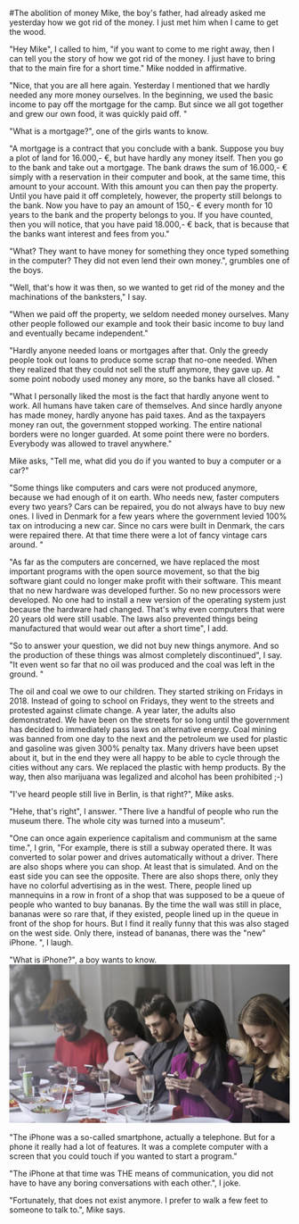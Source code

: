 #The abolition of money
Mike, the boy's father, had already asked me yesterday how we got rid of the money. I just met him when I came to get the wood.  
  
"Hey Mike", I called to him, "if you want to come to me right away, then I can tell you the story of how we got rid of the money. I just have to bring that to the main fire for a short time."
Mike nodded in affirmative.
  
"Nice, that you are all here again. Yesterday I mentioned that we hardly needed any more money ourselves. In the beginning, we used the basic income to pay off the mortgage for the camp. But since we all got together and grew our own food, it was quickly paid off. "
  
"What is a mortgage?", one of the girls wants to know.
  
"A mortgage is a contract that you conclude with a bank. Suppose you buy a plot of land for 16.000,- €, but have hardly any money itself. Then you go to the bank and take out a mortgage. The bank draws the sum of 16.000,- € simply with a reservation in their computer and book, at the same time, this amount to your account. With this amount you can then pay the property. Until you have paid it off completely, however, the property still belongs to the bank. Now you have to pay an amount of 150,- € every month for 10 years to the bank and the property belongs to you. If you have counted, then you will notice, that you have paid 18.000,- € back, that is because that the banks want interest and fees from you."  
  
"What? They want to have money for something they once typed something in the computer? They did not even lend their own money.", grumbles one of the boys. 
  
"Well, that's how it was then, so we wanted to get rid of the money and the machinations of the banksters," I say.  
  
"When we paid off the property, we seldom needed money ourselves. Many other people followed our example and took their basic income to buy land and eventually became independent."   
  
"Hardly anyone needed loans or mortgages after that. Only the greedy people took out loans to produce some scrap that no-one needed. When they realized that they could not sell the stuff anymore, they gave up. At some point nobody used money any more, so the banks have all closed. "
  
"What I personally liked the most is the fact that hardly anyone went to work. All humans have taken care of themselves. And since hardly anyone has made money, hardly anyone has paid taxes. And as the taxpayers money ran out, the government stopped working. The entire national borders were no longer guarded. At some point there were no borders. Everybody was allowed to travel anywhere."   
  
Mike asks, "Tell me, what did you do if you wanted to buy a computer or a car?"
  
"Some things like computers and cars were not produced anymore, because we had enough of it on earth. Who needs new, faster computers every two years? Cars can be repaired, you do not always have to buy new ones. I lived in Denmark for a few years where the government levied 100% tax on introducing a new car. Since no cars were built in Denmark, the cars were repaired there. At that time there were a lot of fancy vintage cars around. "  
  
"As far as the computers are concerned, we have replaced the most important programs with the open source movement, so that the big software giant could no longer make profit with their software. This meant that no new hardware was developed further. So no new processors were developed. No one had to install a new version of the operating system just because the hardware had changed. That's why even computers that were 20 years old were still usable. The laws also prevented things being manufactured that would wear out after a short time", I add.
  
"So to answer your question, we did not buy new things anymore. And so the production of these things was almost completely discontinued", I say. "It even went so far that no oil was produced and the coal was left in the ground. "  
  
The oil and coal we owe to our children. They started striking on Fridays in 2018. Instead of going to school on Fridays, they went to the streets and protested against climate change. A year later, the adults also demonstrated. We have been on the streets for so long until the government has decided to immediately pass laws on alternative energy. Coal mining was banned from one day to the next and the petroleum we used for plastic and gasoline was given 300% penalty tax. Many drivers have been upset about it, but in the end they were all happy to be able to cycle through the cities without any cars. We replaced the plastic with hemp products. By the way, then also marijuana was legalized and alcohol has been prohibited ;-)  
  
"I've heard people still live in Berlin, is that right?", Mike asks.  
  
"Hehe, that's right", I answer. "There live a handful of people who run the museum there. The whole city was turned into a museum". 
  
"One can once again experience capitalism and communism at the same time.", I grin, "For example, there is still a subway operated there. It was converted to solar power and drives automatically without a driver. There are also shops where you can shop. At least that is simulated. And on the east side you can see the opposite. There are also shops there, only they have no colorful advertising as in the west. There, people lined up mannequins in a row in front of a shop that was supposed to be a queue of people who wanted to buy bananas. By the time the wall was still in place, bananas were so rare that, if they existed, people lined up in the queue in front of the shop for hours. But I find it really funny that this was also staged on the west side. Only there, instead of bananas, there was the "new" iPhone. ", I laugh.  
  
"What is iPhone?", a boy wants to know.  
![iphone](../images/iphone.jpg)  

"The iPhone was a so-called smartphone, actually a telephone. But for a phone it really had a lot of features. It was a complete computer with a screen that you could touch if you wanted to start a program."  

"The iPhone at that time was THE means of communication, you did not have to have any boring conversations with each other.", I joke.
  
"Fortunately, that does not exist anymore. I prefer to walk a few feet to someone to talk to.", Mike says.